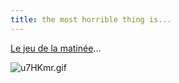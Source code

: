 ```yaml
---
title: the most horrible thing is...
---
```


[Le jeu de la matinée](http://themosthorriblething.com/)...

![u7HKmr.gif](http://static.cyprio.net/wtf/media/u7HKmr.gif)


